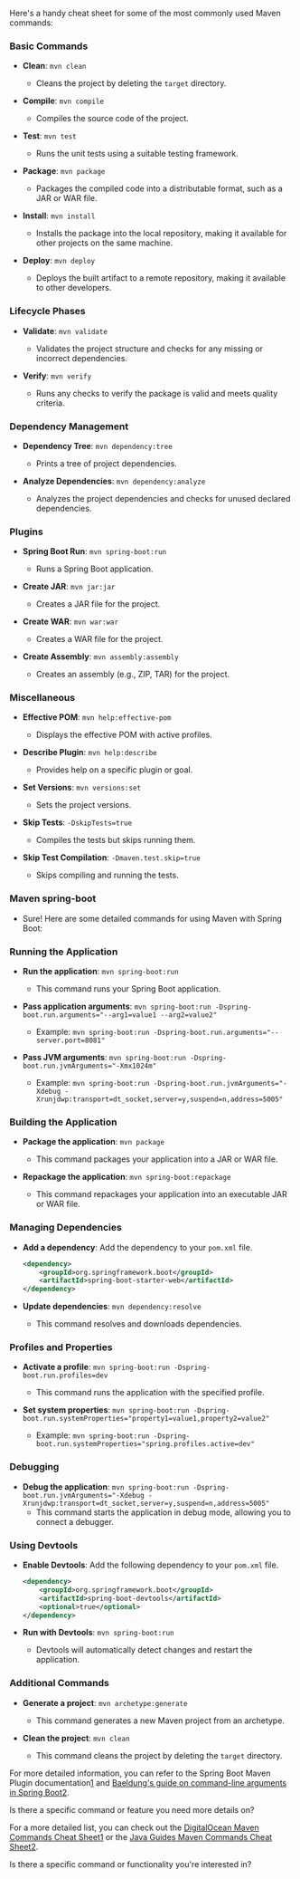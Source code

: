 Here's a handy cheat sheet for some of the most commonly used Maven commands:

### Basic Commands
- **Clean**: `mvn clean`
  - Cleans the project by deleting the `target` directory.

- **Compile**: `mvn compile`
  - Compiles the source code of the project.

- **Test**: `mvn test`
  - Runs the unit tests using a suitable testing framework.

- **Package**: `mvn package`
  - Packages the compiled code into a distributable format, such as a JAR or WAR file.

- **Install**: `mvn install`
  - Installs the package into the local repository, making it available for other projects on the same machine.

- **Deploy**: `mvn deploy`
  - Deploys the built artifact to a remote repository, making it available to other developers.

### Lifecycle Phases
- **Validate**: `mvn validate`
  - Validates the project structure and checks for any missing or incorrect dependencies.

- **Verify**: `mvn verify`
  - Runs any checks to verify the package is valid and meets quality criteria.

### Dependency Management
- **Dependency Tree**: `mvn dependency:tree`
  - Prints a tree of project dependencies.

- **Analyze Dependencies**: `mvn dependency:analyze`
  - Analyzes the project dependencies and checks for unused declared dependencies.

### Plugins
- **Spring Boot Run**: `mvn spring-boot:run`
  - Runs a Spring Boot application.

- **Create JAR**: `mvn jar:jar`
  - Creates a JAR file for the project.

- **Create WAR**: `mvn war:war`
  - Creates a WAR file for the project.

- **Create Assembly**: `mvn assembly:assembly`
  - Creates an assembly (e.g., ZIP, TAR) for the project.

### Miscellaneous
- **Effective POM**: `mvn help:effective-pom`
  - Displays the effective POM with active profiles.

- **Describe Plugin**: `mvn help:describe`
  - Provides help on a specific plugin or goal.

- **Set Versions**: `mvn versions:set`
  - Sets the project versions.

- **Skip Tests**: `-DskipTests=true`
  - Compiles the tests but skips running them.

- **Skip Test Compilation**: `-Dmaven.test.skip=true`
  - Skips compiling and running the tests.

### Maven spring-boot 
- Sure! Here are some detailed commands for using Maven with Spring Boot:

### Running the Application
- **Run the application**: `mvn spring-boot:run`
  - This command runs your Spring Boot application.

- **Pass application arguments**: `mvn spring-boot:run -Dspring-boot.run.arguments="--arg1=value1 --arg2=value2"`
  - Example: `mvn spring-boot:run -Dspring-boot.run.arguments="--server.port=8081"`

- **Pass JVM arguments**: `mvn spring-boot:run -Dspring-boot.run.jvmArguments="-Xmx1024m"`
  - Example: `mvn spring-boot:run -Dspring-boot.run.jvmArguments="-Xdebug -Xrunjdwp:transport=dt_socket,server=y,suspend=n,address=5005"`

### Building the Application
- **Package the application**: `mvn package`
  - This command packages your application into a JAR or WAR file.

- **Repackage the application**: `mvn spring-boot:repackage`
  - This command repackages your application into an executable JAR or WAR file.

### Managing Dependencies
- **Add a dependency**: Add the dependency to your `pom.xml` file.
  ```xml
  <dependency>
      <groupId>org.springframework.boot</groupId>
      <artifactId>spring-boot-starter-web</artifactId>
  </dependency>
  ```

- **Update dependencies**: `mvn dependency:resolve`
  - This command resolves and downloads dependencies.

### Profiles and Properties
- **Activate a profile**: `mvn spring-boot:run -Dspring-boot.run.profiles=dev`
  - This command runs the application with the specified profile.

- **Set system properties**: `mvn spring-boot:run -Dspring-boot.run.systemProperties="property1=value1,property2=value2"`
  - Example: `mvn spring-boot:run -Dspring-boot.run.systemProperties="spring.profiles.active=dev"`

### Debugging
- **Debug the application**: `mvn spring-boot:run -Dspring-boot.run.jvmArguments="-Xdebug -Xrunjdwp:transport=dt_socket,server=y,suspend=n,address=5005"`
  - This command starts the application in debug mode, allowing you to connect a debugger.

### Using Devtools
- **Enable Devtools**: Add the following dependency to your `pom.xml` file.
  ```xml
  <dependency>
      <groupId>org.springframework.boot</groupId>
      <artifactId>spring-boot-devtools</artifactId>
      <optional>true</optional>
  </dependency>
  ```

- **Run with Devtools**: `mvn spring-boot:run`
  - Devtools will automatically detect changes and restart the application.

### Additional Commands
- **Generate a project**: `mvn archetype:generate`
  - This command generates a new Maven project from an archetype.

- **Clean the project**: `mvn clean`
  - This command cleans the project by deleting the `target` directory.

For more detailed information, you can refer to the Spring Boot Maven Plugin documentation[1](https://docs.spring.io/spring-boot/maven-plugin/run.html) and [Baeldung's guide on command-line arguments in Spring Boot](https://www.baeldung.com/spring-boot-command-line-arguments)[2](https://www.baeldung.com/spring-boot-command-line-arguments).

Is there a specific command or feature you need more details on?

For a more detailed list, you can check out the [DigitalOcean Maven Commands Cheat Sheet](https://www.digitalocean.com/community/tutorials/maven-commands-options-cheat-sheet)[1](https://www.digitalocean.com/community/tutorials/maven-commands-options-cheat-sheet) or the [Java Guides Maven Commands Cheat Sheet](https://www.javaguides.net/2024/11/maven-commands-cheat-sheet.html)[2](https://www.javaguides.net/2024/11/maven-commands-cheat-sheet.html).

Is there a specific command or functionality you're interested in?

